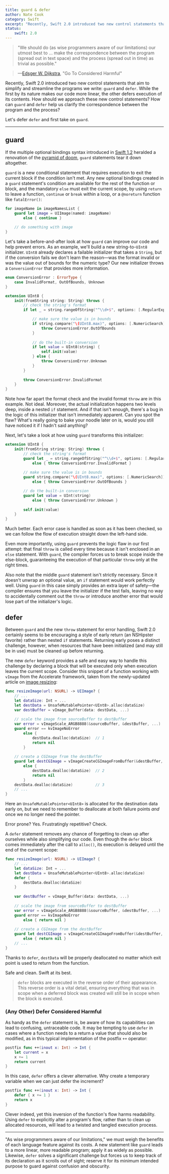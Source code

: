 ```yaml
---
title: guard & defer
author: Nate Cook
category: Swift
excerpt: "Recently, Swift 2.0 introduced two new control statements that aim to simplify and streamline the programs we write: `guard` and `defer`. While the first by its nature makes our code more linear, the other defers execution of its contents. How should we approach these new control statements? How can `guard` and `defer` help us clarify the correspondence between the program and the process?"
status:
    swift: 2.0
---
```


> "We should do (as wise programmers aware of our limitations) our utmost best to … make the correspondence between the program (spread out in text space) and the process (spread out in time) as trivial as possible."

> —[Edsger W. Dijkstra](https://en.wikipedia.org/wiki/Edsger_W._Dijkstra), "Go To Considered Harmful"

Recently, Swift 2.0 introduced two new control statements that aim to simplify and streamline the programs we write: `guard` and `defer`. While the first by its nature makes our code more linear, the other defers execution of its contents. How should we approach these new control statements? How can `guard` and `defer` help us clarify the correspondence between the program and the process?

Let's defer `defer` and first take on `guard`.

---

## guard

If the multiple optional bindings syntax introduced in [Swift 1.2](/swift-1.2/) heralded a renovation of the [pyramid of doom](http://www.scottlogic.com/blog/2014/12/08/swift-optional-pyramids-of-doom.html), `guard` statements tear it down altogether.

`guard` is a new conditional statement that requires execution to exit the current block if the condition isn't met. Any new optional bindings created in a `guard` statement's condition are available for the rest of the function or block, and the mandatory `else` must exit the current scope, by using `return` to leave a function, `continue` or `break` within a loop, or a `@noreturn` function like `fatalError()`:

```swift
for imageName in imageNamesList {
    guard let image = UIImage(named: imageName) 
        else { continue }
    
    // do something with image
}
```

Let's take a before-and-after look at how `guard` can improve our code and help prevent errors. As an example, we'll build a new string-to-`UInt8` initializer. `UInt8` already declares a failable initializer that takes a `String`, but if the conversion fails we don't learn the reason—was the format invalid or was the value out of bounds for the numeric type? Our new initializer throws a `ConversionError` that provides more information.

```swift
enum ConversionError : ErrorType {
    case InvalidFormat, OutOfBounds, Unknown
}

extension UInt8 {
    init(fromString string: String) throws {
        // check the string's format
        if let _ = string.rangeOfString("^\\d+$", options: [.RegularExpressionSearch]) {

            // make sure the value is in bounds
            if string.compare("\(UInt8.max)", options: [.NumericSearch]) != NSComparisonResult.OrderedAscending {
                throw ConversionError.OutOfBounds
            }
            
            // do the built-in conversion
            if let value = UInt8(string) {
                self.init(value)
            } else {
                throw ConversionError.Unknown
            }
        }
        
        throw ConversionError.InvalidFormat
    }
}
```

Note how far apart the format check and the invalid format `throw` are in this example. Not ideal. Moreover, the actual initialization happens two levels deep, inside a nested `if` statement. And if that isn't enough, there's a bug in the logic of this initializer that isn't immediately apparent. Can you spot the flaw? What's really going to bake your noodle later on is, would you still have noticed it if I hadn't said anything?

Next, let's take a look at how using `guard` transforms this initializer:

```swift
extension UInt8 {
    init(fromString string: String) throws {
        // check the string's format
        guard let _ = string.rangeOfString("^\\d+$", options: [.RegularExpressionSearch]) 
            else { throw ConversionError.InvalidFormat }
        
        // make sure the value is in bounds
        guard string.compare("\(UInt8.max)", options: [.NumericSearch]) != NSComparisonResult.OrderedDescending 
            else { throw ConversionError.OutOfBounds }

        // do the built-in conversion
        guard let value = UInt(string) 
            else { throw ConversionError.Unknown }
        
        self.init(value)
    }
}
```

Much better. Each error case is handled as soon as it has been checked, so we can follow the flow of execution straight down the left-hand side. 

Even more importantly, using `guard` prevents the logic flaw in our first attempt: that final `throw` is called every time because it isn't enclosed in an `else` statement. With `guard`, the compiler forces us to break scope inside the else-block, guaranteeing the execution of that particular `throw` only at the right times.

Also note that the middle `guard` statement isn't strictly necessary. Since it doesn't unwrap an optional value, an `if` statement would work perfectly well. Using `guard` in this case simply provides an extra layer of safety—the compiler ensures that you leave the initializer if the test fails, leaving no way to accidentally comment out the `throw` or introduce another error that would lose part of the initializer's logic.


## defer

Between `guard` and the new `throw` statement for error handling, Swift 2.0 certainly seems to be encouraging a style of early return (an NSHipster favorite) rather than nested `if` statements. Returning early poses a distinct challenge, however, when resources that have been initialized (and may still be in use) must be cleaned up before returning.

The new `defer` keyword provides a safe and easy way to handle this challenge by declaring a block that will be executed only when execution leaves the current scope. Consider this snippet of a function working with `vImage` from the Accelerate framework, taken from the newly-updated article on [image resizing](/image-resizing/):

```swift
func resizeImage(url: NSURL) -> UIImage? {
    // ...
    let dataSize: Int = ...
    let destData = UnsafeMutablePointer<UInt8>.alloc(dataSize)
    var destBuffer = vImage_Buffer(data: destData, ...)
    
    // scale the image from sourceBuffer to destBuffer
    var error = vImageScale_ARGB8888(&sourceBuffer, &destBuffer, ...)
    guard error == kvImageNoError
        else {
            destData.dealloc(dataSize)  // 1
            return nil
        }
    
    // create a CGImage from the destBuffer
    guard let destCGImage = vImageCreateCGImageFromBuffer(&destBuffer, &format, ...) 
        else {
            destData.dealloc(dataSize)  // 2
            return nil
        }
    destData.dealloc(dataSize)          // 3
    // ...
}
```

Here an `UnsafeMutablePointer<UInt8>` is allocated for the destination data early on, but we need to remember to deallocate at both failure points *and* once we no longer need the pointer.

Error prone? Yes. Frustratingly repetitive? Check.

A `defer` statement removes any chance of forgetting to clean up after ourselves while also simplifying our code. Even though the `defer` block comes immediately after the call to `alloc()`, its execution is delayed until the end of the current scope:

```swift
func resizeImage(url: NSURL) -> UIImage? {
    // ...
    let dataSize: Int = ...
    let destData = UnsafeMutablePointer<UInt8>.alloc(dataSize)
    defer {
        destData.dealloc(dataSize)
    }
    
    var destBuffer = vImage_Buffer(data: destData, ...)
    
    // scale the image from sourceBuffer to destBuffer
    var error = vImageScale_ARGB8888(&sourceBuffer, &destBuffer, ...)
    guard error == kvImageNoError 
        else { return nil }
    
    // create a CGImage from the destBuffer
    guard let destCGImage = vImageCreateCGImageFromBuffer(&destBuffer, &format, ...) 
        else { return nil }
    // ...
}
```

Thanks to `defer`, `destData` will be properly deallocated no matter which exit point is used to return from the function.

Safe and clean. Swift at its best.

> `defer` blocks are executed in the reverse order of their appearance. This reverse order is a vital detail, ensuring everything that was in scope when a deferred block was created will still be in scope when the block is executed.


### (Any Other) Defer Considered Harmful

As handy as the `defer` statement is, be aware of how its capabilities can lead to confusing, untraceable code. It may be tempting to use `defer` in cases where a function needs to a return a value that should also be modified, as in this typical implementation of the postfix `++` operator:

```swift
postfix func ++(inout x: Int) -> Int {
    let current = x
    x += 1
    return current
}
```

In this case, `defer` offers a clever alternative. Why create a temporary variable when we can just defer the increment? 

```swift
postfix func ++(inout x: Int) -> Int {
    defer { x += 1 }
    return x
}
```

Clever indeed, yet this inversion of the function's flow harms readability. Using `defer` to explicitly alter a program's flow, rather than to clean up allocated resources, will lead to a twisted and tangled execution process.


---

"As wise programmers aware of our limitations," we must weigh the benefits of each language feature against its costs. A new statement like `guard` leads to a more linear, more readable program; apply it as widely as possible. Likewise, `defer` solves a significant challenge but forces us to keep track of its declaration as it scrolls out of sight; reserve it for its minimum intended purpose to guard against confusion and obscurity.


